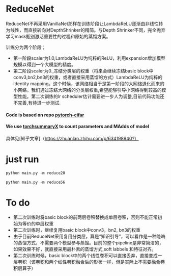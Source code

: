 # ReduceNet
ReduceNet不再采用VanillaNet那样在训练阶段让LambdaReLU逐渐由非线性转为线性，而直接转向对DepthShrinker的精简。与Depth Shrinker不同，完全抛弃学习mask甄别激活重要性的过程和原始的蒸馏方案。

训练分为两个阶段；
* 第一阶段scaler为1.0,LambdaReLU为纯粹的ReLU，利用expansion增加模型规模以得到一个大模型的精度。
* 第二阶段scaler为0.,冻结分类层的权重（将来会继续冻结basic block中conv3,bn2,bn3的权重，或者直接采用蒸馏的方式）LambdaReLU为纯粹的identity mapping。这个时候，该网络相当于是第一阶段的大网络退化而来的小网络。我们通过冻结大网络的分类层权重,希望能够引导小网络得到较高的模型性能。第二次训练的lr scheduler估计需要进一步人为调整,目前代码功能还不完善,有待进一步测试.



#### Code is based on repo [pytorch-cifar](https://github.com/kuangliu/pytorch-cifar)

#### We use [torchsummaryX](https://github.com/nmhkahn/torchsummaryX) to count parameters and MAdds of model

具体见[知乎文章]（https://zhuanlan.zhihu.com/p/634198940?）




# just run
```python
python main.py -m reduce20
```
```python
python main.py -m reduce56
```



# To do
* 第二次训练时将basic block的前两层卷积替换成单层卷积，否则不能正常初始为等价的单层权重
* 第二次训练时，继续复用basic block中conv3，bn2, bn3的权重
* 由于目前ReduceNet采用复用分类层，算是“知识引导”，可以看作是一种隐晦的蒸馏方式，不需要两个模型参与蒸馏。目前的整个pipeline是非常简洁的，如果效果不好，就直接采用最朴素的蒸馏方式,soft labbels 和特征对齐。
* 第二次训练时候，basic block中的两个线性卷积可以直接丢弃，直接变成一层卷积（该卷积和两个线性卷积融合后的形状一样，但是实际上不需要融合卷积层算子）






